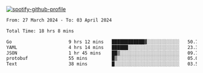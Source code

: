 [![spotify-github-profile](https://spotify-github-profile.vercel.app/api/view?uid=313pysyt3uxkjdidtiuvzf7nrnnu&cover_image=true&theme=natemoo-re&show_offline=false&background_color=121212&interchange=false&bar_color=53b14f&bar_color_cover=false)](https://spotify-github-profile.vercel.app/api/view?uid=313pysyt3uxkjdidtiuvzf7nrnnu&redirect=true)

<!--START_SECTION:waka-->

```txt
From: 27 March 2024 - To: 03 April 2024

Total Time: 18 hrs 8 mins

Go                     9 hrs 12 mins   ████████████▓░░░░░░░░░░░░   50.77 %
YAML                   4 hrs 14 mins   ██████░░░░░░░░░░░░░░░░░░░   23.39 %
JSON                   1 hr 45 mins    ██▒░░░░░░░░░░░░░░░░░░░░░░   09.70 %
protobuf               55 mins         █▒░░░░░░░░░░░░░░░░░░░░░░░   05.06 %
Text                   38 mins         █░░░░░░░░░░░░░░░░░░░░░░░░   03.51 %
```

<!--END_SECTION:waka-->